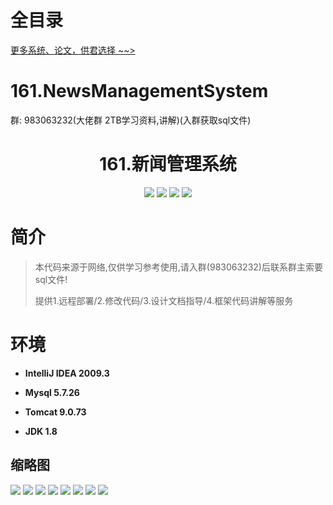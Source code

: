# 全目录

[更多系统、论文，供君选择 ~~>](https://www.bitwise.net.cn)
# 161.NewsManagementSystem

<p>群: 983063232(大佬群 2TB学习资料,讲解)(入群获取sql文件)</p>

<p><h1 align="center">161.新闻管理系统</h1></p>


<p align="center">
	<img src="https://img.shields.io/badge/jdk-1.8-orange.svg"/>
    <img src="https://img.shields.io/badge/spring-5.x-lightgrey.svg"/>
    <img src="https://img.shields.io/badge/springmvc-3.x-blue.svg"/>
    <img src="https://img.shields.io/badge/mybatis-5.x-yellow.svg"/>
</p>

# 简介


> 本代码来源于网络,仅供学习参考使用,请入群(983063232)后联系群主索要sql文件!
>
> 提供1.远程部署/2.修改代码/3.设计文档指导/4.框架代码讲解等服务




# 环境

- <b>IntelliJ IDEA 2009.3</b>

- <b>Mysql 5.7.26</b>

- <b>Tomcat 9.0.73</b>

- <b>JDK 1.8</b>




## 缩略图


![](https://bitwise.oss-cn-heyuan.aliyuncs.com/2024/9/10/47d92dae-b372-4e6e-b1e9-fdba09667f1f.png)
![](https://bitwise.oss-cn-heyuan.aliyuncs.com/2024/9/10/70dfe1e6-e523-428b-8f64-3d235c855e27.png)
![](https://bitwise.oss-cn-heyuan.aliyuncs.com/2024/9/10/2a94a04f-d3bf-4501-80f1-7471e660b209.png)
![](https://bitwise.oss-cn-heyuan.aliyuncs.com/2024/9/10/9fddd3dd-8879-4135-9d4d-7a2367baacc8.png)
![](https://bitwise.oss-cn-heyuan.aliyuncs.com/2024/9/10/3b95f5fe-dc7f-419b-8aeb-68907888f3de.png)
![](https://bitwise.oss-cn-heyuan.aliyuncs.com/2024/9/10/7ad471e7-8c97-4842-9f02-f690f0b440c7.png)
![](https://bitwise.oss-cn-heyuan.aliyuncs.com/2024/9/10/cd0fa7e2-e634-4d58-b371-ba11b335d859.png)
![](https://bitwise.oss-cn-heyuan.aliyuncs.com/2024/9/10/96487349-3325-452e-ba83-76a6e257e2a8.png)



